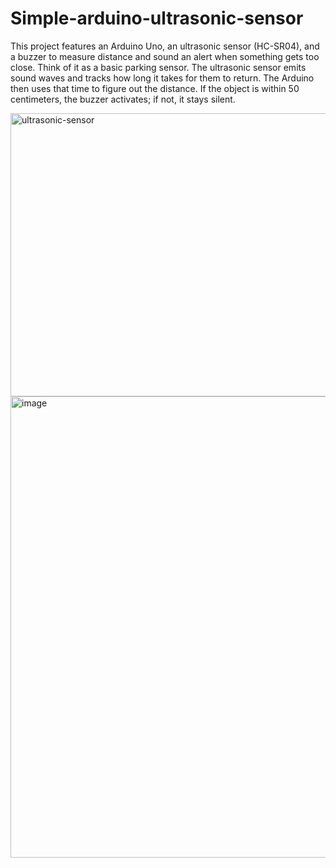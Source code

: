 # Simple-arduino-ultrasonic-sensor
This project features an Arduino Uno, an ultrasonic sensor (HC-SR04), and a buzzer to measure distance and sound an alert when something gets too close. Think of it as a basic parking sensor. The ultrasonic sensor emits sound waves and tracks how long it takes for them to return. The Arduino then uses that time to figure out the distance. If the object is within 50 centimeters, the buzzer activates; if not, it stays silent.

<img width="725" height="453" alt="ultrasonic-sensor" src="https://github.com/user-attachments/assets/3b46d8be-9385-48f0-b3f5-a265b105f766" />

<img width="897" height="738" alt="image" src="https://github.com/user-attachments/assets/7f781f93-ed5d-431e-bb45-154fe0086044" />

